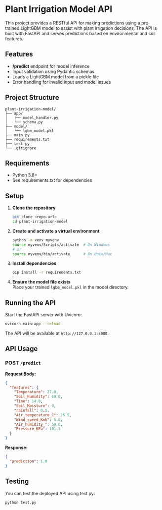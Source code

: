 
# Plant Irrigation Model API

This project provides a RESTful API for making predictions using a pre-trained LightGBM model to assist with plant irrigation decisions. The API is built with FastAPI and serves predictions based on environmental and soil features.

## Features

- **/predict** endpoint for model inference
- Input validation using Pydantic schemas
- Loads a LightGBM model from a pickle file
- Error handling for invalid input and model issues

## Project Structure

```
plant-irrigation-model/
├── app/
│   ├── model_handler.py
│   └── schema.py
├── model/
│   └── lgbm_model.pkl
├── main.py
├── requirements.txt
├── test.py
└── .gitignore
```

## Requirements

- Python 3.8+
- See requirements.txt for dependencies

## Setup

1. **Clone the repository**  
   ```sh
   git clone <repo-url>
   cd plant-irrigation-model
   ```

2. **Create and activate a virtual environment**  
   ```sh
   python -m venv myvenv
   source myvenv/Scripts/activate  # On Windows
   # or
   source myvenv/bin/activate      # On Unix/Mac
   ```

3. **Install dependencies**  
   ```sh
   pip install -r requirements.txt
   ```

4. **Ensure the model file exists**  
   Place your trained `lgbm_model.pkl` in the model directory.

## Running the API

Start the FastAPI server with Uvicorn:

```sh
uvicorn main:app --reload
```

The API will be available at `http://127.0.0.1:8000`.

## API Usage

### POST `/predict`

**Request Body:**
```json
{
  "features": {
    "Temperature": 27.0,
    "Soil_Humidity": 60.0,
    "Time": 14.0,
    "Soil_Moisture": 0,
    "rainfall": 0.5,
    "Air_temperature_C": 26.5,
    "Wind_speed_Kmh": 5.0,
    "Air_humidity_": 50.0,
    "Pressure_KPa": 101.3
  }
}
```

**Response:**
```json
{
  "prediction": 1.0
}
```

## Testing

You can test the deployed API using test.py:

```sh
python test.py
```


